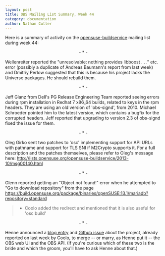 ```yaml
---
layout: post
title: OBS Mailing List Summary, Week 44
category: documentation
author: Nathan Cutler
---
```


Here is a summary of activity on the
[opensuse-buildservice](http://lists.opensuse.org/opensuse-buildservice/)
mailing list during week 44:

<p align="center">- * -</p>

Wellenreiter reported the "unresolvable: nothing provides
libboost . . ." etc. error (possibly a duplicate of Andreas Baumann's
report from last week) and Dmitriy Perlow suggested that this is
because his project lacks the Universe packages. He should rebuild
them.

<p align="center">- * -</p>

Jeff Glanz from Dell's PG Release Engineering Team reported seeing
errors during rpm installation in Redhat 7 x86_64 builds, related to
keys in the rpm headers. They are using an old version of 'obs-signd',
from 2010. Michael Schroeder pointed him to the latest version, which
contains a bugfix for the corrupted headers. Jeff reported that
upgrading to version 2.3 of obs-signd fixed the issue for them.

<p align="center">- * -</p>

Oleg Girko sent two patches to 'osc' implementing support for API URLs
with pathname and support for TLS SNI if M2Crypto supports it. For a
full description and the patches themselves, please refer to Oleg's
message here: <a
href="http://lists.opensuse.org/opensuse-buildservice/2013-10/msg00140.html">http://lists.opensuse.org/opensuse-buildservice/2013-10/msg00140.html</a>

<p align="center">- * -</p>

Glenn reported getting an "Object not found!" error when he attempted
to "Go to download repository" from the page <a
href="https://build.opensuse.org/package/binaries/openSUSE:13.1/mariadb?repository=standard">https://build.opensuse.org/package/binaries/openSUSE:13.1/mariadb?repository=standard</a>
> * Coolo added the redirect and mentioned that it is also useful for
> 'osc build'

<p align="center">- * -</p>

Henne announced a <a
href="http://openbuildservice.org/2013/10/28/webui-plus-api/">blog
entry</a> and <a
href="https://github.com/openSUSE/open-build-service/issues/450">Github
issue</a> about the project, already reported on last week by Coolo,
to merge -- or marry, as Henne put it -- the OBS web UI and the OBS API.
(If you're curious which of these two is the bride and which the groom,
you'll have to ask Henne about that.)

